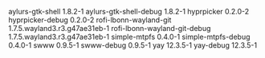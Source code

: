 aylurs-gtk-shell 1.8.2-1
aylurs-gtk-shell-debug 1.8.2-1
hyprpicker 0.2.0-2
hyprpicker-debug 0.2.0-2
rofi-lbonn-wayland-git 1.7.5.wayland3.r3.g47ae31eb-1
rofi-lbonn-wayland-git-debug 1.7.5.wayland3.r3.g47ae31eb-1
simple-mtpfs 0.4.0-1
simple-mtpfs-debug 0.4.0-1
swww 0.9.5-1
swww-debug 0.9.5-1
yay 12.3.5-1
yay-debug 12.3.5-1
